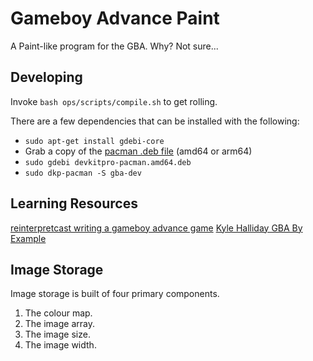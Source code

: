 # Gameboy Advance Paint

A Paint-like program for the GBA. Why? Not sure...

## Developing

Invoke `bash ops/scripts/compile.sh` to get rolling.

There are a few dependencies that can be installed with the following:

- `sudo apt-get install gdebi-core`
- Grab a copy of the [pacman .deb file](https://github.com/devkitPro/pacman) (amd64 or arm64)
- `sudo gdebi devkitpro-pacman.amd64.deb`
- `sudo dkp-pacman -S gba-dev`

## Learning Resources

[reinterpretcast writing a gameboy advance game](https://www.reinterpretcast.com/writing-a-game-boy-advance-game)
[Kyle Halliday GBA By Example](http://kylehalladay.com/blog/tutorial/gba/2017/04/18/GBA-By-Example-4.html)

## Image Storage

Image storage is built of four primary components.

1. The colour map.
2. The image array.
3. The image size.
4. The image width.
